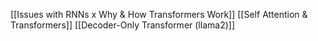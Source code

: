 [[Issues with RNNs x Why & How Transformers Work]] 
[[Self Attention & Transformers]] 
[[Decoder-Only Transformer (llama2)]] 

 